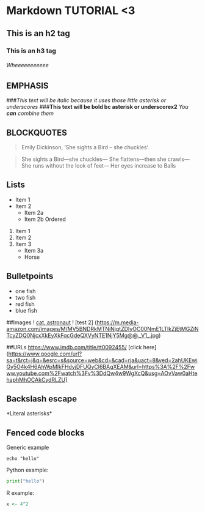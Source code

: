

# Markdown TUTORIAL <3 
## This is an h2 tag
### This is an h3 tag
###### Wheeeeeeeeeee
## EMPHASIS
###*This text will be italic because it uses those little asterisk or underscores*
###**This text will be bold bc asterisk or underscorex2**
_You **can** combine them_

## BLOCKQUOTES


> Emily Dickinson, ‘She sights a Bird – she chuckles‘.

>She sights a Bird—she chuckles—
>She flattens—then she crawls—
>She runs without the look of feet—
>Her eyes increase to Balls
##

## Lists

* Item 1
* Item 2
	* Item 2a
	* Item 2b
Ordered
1. Item 1
2. Item 2
3. Item 3
	* Item 3a
	* Horse 

## Bulletpoints
- one fish
- two fish
- red fish
- blue fish

##Images
! [cat, astronaut]( https://assets.ozy.com/ozy-prod/2019/07/gettyimages103741992copy.jpg?width=4872&height=2741&fit=cover)
! [test 2] (https://m.media-amazon.com/images/M/MV5BNDRkMTNiNjgtZDIyOC00NmE1LTlkZjEtMGZiNTcyZDQ0NjcxXkEyXkFqcGdeQXVyNTE1NjY5Mg@@._V1_.jpg)

##URLs
https://www.imdb.com/title/tt0092455/
[click here] (https://www.google.com/url?sa=t&rct=j&q=&esrc=s&source=web&cd=&cad=rja&uact=8&ved=2ahUKEwiGy5O4k4H6AhWpMlkFHdyjDFUQyCl6BAgXEAM&url=https%3A%2F%2Fwww.youtube.com%2Fwatch%3Fv%3DdQw4w9WgXcQ&usg=AOvVaw0aHtehaphMhOCAkCydRLZU]


## Backslash escape
\*Literal asterisks\*

## Fenced code blocks
Generic example
```
echo "hello" 
```

Python example:
```python
print("hello")
```

R example:
```r
x <- 4^2
```
